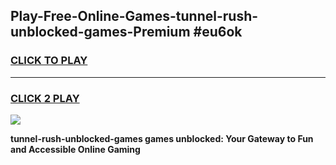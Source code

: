 
## Play-Free-Online-Games-tunnel-rush-unblocked-games-Premium #eu6ok
<h3>
<a href="https://premium.freeplayer.one?title=tunnel-rush-unblocked-games&ref=8M">CLICK TO PLAY</a></h3>
<hr>

<h3>
<a href="https://premium.freeplayer.one?title=tunnel-rush-unblocked-games&ref=8M">CLICK 2 PLAY</a>
  
</h3>

<a href="https://premium.freeplayer.one?title=tunnel-rush-unblocked-games&ref=8M"><img src="https://clearcache.store/games.png"></a>


**tunnel-rush-unblocked-games games unblocked: Your Gateway to Fun and Accessible Online Gaming**
